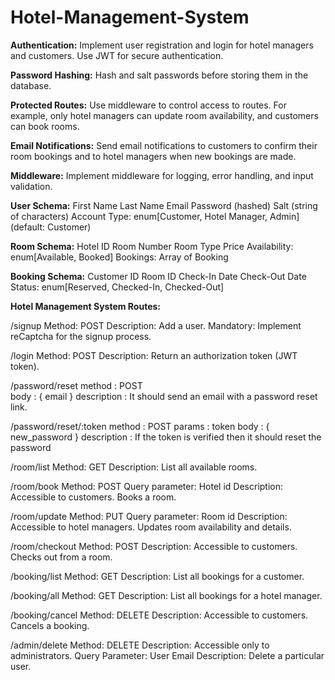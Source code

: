# Hotel-Management-System

**Authentication:**
Implement user registration and login for hotel managers and customers.
Use JWT for secure authentication.

**Password Hashing:**
Hash and salt passwords before storing them in the database.

**Protected Routes:**
Use middleware to control access to routes. For example, only hotel managers can update room availability, and customers can book rooms.

**Email Notifications:**
Send email notifications to customers to confirm their room bookings and to hotel managers when new bookings are made.

**Middleware:**
Implement middleware for logging, error handling, and input validation.

**User Schema:**
First Name
Last Name
Email
Password (hashed)
Salt (string of characters)
Account Type: enum[Customer, Hotel Manager, Admin] (default: Customer)

**Room Schema:**
Hotel ID
Room Number
Room Type
Price
Availability: enum[Available, Booked]
Bookings: Array of Booking

**Booking Schema:**
Customer ID
Room ID
Check-In Date
Check-Out Date
Status: enum[Reserved, Checked-In, Checked-Out]

**Hotel Management System Routes:**

/signup
Method: POST
Description: Add a user.
Mandatory: Implement reCaptcha for the signup process.

/login
Method: POST
Description: Return an authorization token (JWT token).

/password/reset
method : POST  
body : { email }
description : It should send an email with a password reset link.

/password/reset/:token
method : POST
params : token
body : { new_password }
description : If the token is verified then it should reset the password

/room/list
Method: GET
Description: List all available rooms.

/room/book
Method: POST
Query parameter: Hotel id
Description: Accessible to customers. Books a room.

/room/update
Method: PUT
Query parameter: Room id
Description: Accessible to hotel managers. Updates room availability and details.

/room/checkout
Method: POST
Description: Accessible to customers. Checks out from a room.

/booking/list
Method: GET
Description: List all bookings for a customer.

/booking/all
Method: GET
Description: List all bookings for a hotel manager.

/booking/cancel
Method: DELETE
Description: Accessible to customers. Cancels a booking.

/admin/delete
Method: DELETE
Description: Accessible only to administrators.
Query Parameter: User Email
Description: Delete a particular user.
